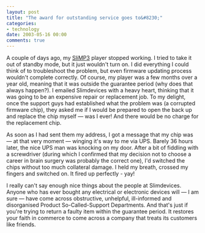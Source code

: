 ```yaml
---
layout: post
title: "The award for outstanding service goes to&#8230;"
categories:
- technology
date: 2003-05-16 00:00
comments: true
---
```


<p>A couple of days ago, my <a href="http://www.slimdevices.com/" title="Slimdevices.com">SliMP3</a> player stopped working. I tried to take it out of standby mode, but it just wouldn't turn on. I did everything I could think of to troubleshoot the problem, but even firmware updating process wouldn't complete correctly. Of course, my player was a few months over a year old, meaning that it was outside the guarantee period (why does that always happen?). I emailed Slimdevices with a heavy heart, thinking that it was going to be an expensive repair or replacement job. To my delight, once the support guys had established what the problem was (a corrupted firmware chip), they asked me if I would be prepared to open the back up and replace the chip myself &mdash; was I ever! And there would be no charge for the replacement chip.</p>

<p>As soon as I had sent them my address, I got a message that my chip was &mdash; at that very moment &mdash; winging it's way to me via UPS. Barely 36 hours later, the nice UPS man was knocking on my door. After a bit of fiddling with a screwdriver (during which I confirmed that my decision not to choose a career in brain surgery was probably the correct one), I'd switched the chips without too much collateral damage. I held my breath, crossed my fingers and switched on. It fired up perfectly - yay!</p>

<p>I really can't say enough nice things about the people at Slimdevices. Anyone who has ever bought any electrical or electronic devices will &mdash; I am sure &mdash; have come across obstructive, unhelpful, ill-informed and disorganised Product So-Called-Support Departments. And that's just if you're trying to return a faulty item within the guarantee period. It restores your faith in commerce to come across a company that treats its customers like friends.</p>


